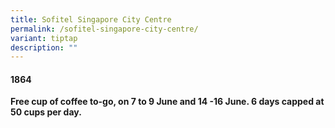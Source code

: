 ```yaml
---
title: Sofitel Singapore City Centre
permalink: /sofitel-singapore-city-centre/
variant: tiptap
description: ""
---
```

<h4>1864</h4>
<p><strong>Free cup of coffee to-go, on 7 to 9 June and 14 -16 June. 6 days capped at 50 cups per day.</strong>
</p>